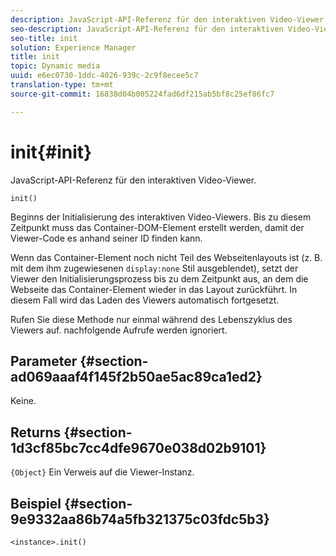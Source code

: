 ```yaml
---
description: JavaScript-API-Referenz für den interaktiven Video-Viewer.
seo-description: JavaScript-API-Referenz für den interaktiven Video-Viewer.
seo-title: init
solution: Experience Manager
title: init
topic: Dynamic media
uuid: e6ec0730-1ddc-4026-939c-2c9f8ecee5c7
translation-type: tm+mt
source-git-commit: 16838d04b005224fad6df215ab5bf8c25ef86fc7

---
```



# init{#init}

JavaScript-API-Referenz für den interaktiven Video-Viewer.

`init()`

Beginns der Initialisierung des interaktiven Video-Viewers. Bis zu diesem Zeitpunkt muss das Container-DOM-Element erstellt werden, damit der Viewer-Code es anhand seiner ID finden kann.

Wenn das Container-Element noch nicht Teil des Webseitenlayouts ist (z. B. mit dem ihm zugewiesenen `display:none` Stil ausgeblendet), setzt der Viewer den Initialisierungsprozess bis zu dem Zeitpunkt aus, an dem die Webseite das Container-Element wieder in das Layout zurückführt. In diesem Fall wird das Laden des Viewers automatisch fortgesetzt.

Rufen Sie diese Methode nur einmal während des Lebenszyklus des Viewers auf. nachfolgende Aufrufe werden ignoriert.

## Parameter {#section-ad069aaaf4f145f2b50ae5ac89ca1ed2}

Keine.

## Returns {#section-1d3cf85bc7cc4dfe9670e038d02b9101}

`{Object}` Ein Verweis auf die Viewer-Instanz.

## Beispiel {#section-9e9332aa86b74a5fb321375c03fdc5b3}

```
<instance>.init()
```

